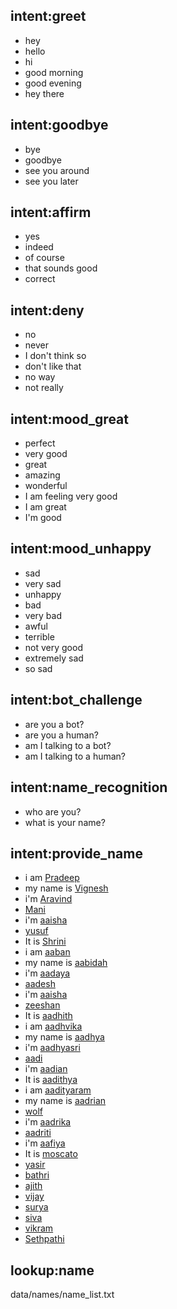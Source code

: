 ## intent:greet
- hey
- hello
- hi
- good morning
- good evening
- hey there

## intent:goodbye
- bye
- goodbye
- see you around
- see you later

## intent:affirm
- yes
- indeed
- of course
- that sounds good
- correct

## intent:deny
- no
- never
- I don't think so
- don't like that
- no way
- not really

## intent:mood_great
- perfect
- very good
- great
- amazing
- wonderful
- I am feeling very good
- I am great
- I'm good

## intent:mood_unhappy
- sad
- very sad
- unhappy
- bad
- very bad
- awful
- terrible
- not very good
- extremely sad
- so sad

## intent:bot_challenge
- are you a bot?
- are you a human?
- am I talking to a bot?
- am I talking to a human?

## intent:name_recognition
- who are you?
- what is your name?

## intent:provide_name
- i am [Pradeep](name)
- my name is [Vignesh](name)
- i'm [Aravind](name)
- [Mani](name)
- i'm [aaisha](name)
- [yusuf](name)
- It is [Shrini](name)
- i am [aaban](name)
- my name is [aabidah](name)
- i'm [aadaya](name)
- [aadesh](name)
- i'm [aaisha](name)
- [zeeshan](name)
- It is [aadhith](name)
- i am [aadhvika](name)
- my name is [aadhya](name)
- i'm [aadhyasri](name)
- [aadi](name)
- i'm [aadian](name)
- It is [aadithya](name)
- i am [aadityaram](name)
- my name is [aadrian](name)
- [wolf](name)
- i'm [aadrika](name)
- [aadriti](name)
- i'm [aafiya](name)
- It is [moscato](name)
- [yasir](name)
- [bathri](name)
- [ajith](name)
- [vijay](name)
- [surya](name)
- [siva](name)
- [vikram](name)
- [Sethpathi](name)

## lookup:name
data/names/name_list.txt